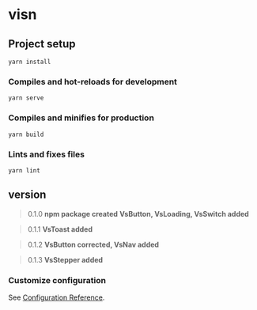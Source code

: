 # visn

## Project setup
```
yarn install
```

### Compiles and hot-reloads for development
```
yarn serve
```

### Compiles and minifies for production
```
yarn build
```

### Lints and fixes files
```
yarn lint
```

## version

> 0.1.0 
**npm package created**
**VsButton, VsLoading, VsSwitch added**

> 0.1.1
**VsToast added**

> 0.1.2
**VsButton corrected, VsNav added**

> 0.1.3
**VsStepper added**


### Customize configuration
See [Configuration Reference](https://cli.vuejs.org/config/).